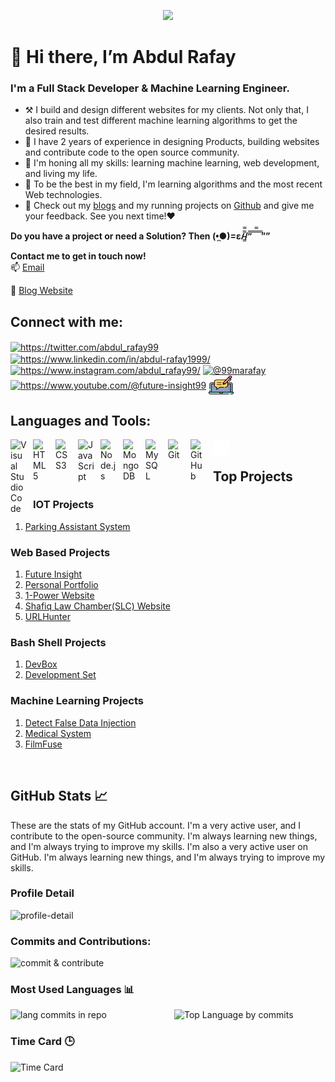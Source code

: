 
<link href="">

<p align="center">
  <img src="https://user-images.githubusercontent.com/82662797/168483717-3d746709-6ae9-487a-bdd7-ebcb137ea919.png">


<!-- ![My project2](https://user-images.githubusercontent.com/82662797/168483717-3d746709-6ae9-487a-bdd7-ebcb137ea919.png) -->
<!-- ![image](/img/My%20project2.png) -->
<h1> <span class="wave">👋</span> Hi there, I’m Abdul Rafay</h1>
</p>

### **I'm a Full Stack Developer & Machine Learning Engineer.**

- ⚒️ I build and design different websites for my clients. Not only that, I also train and test different machine learning algorithms to get the desired results.
- 💼 I have 2 years of experience in designing Products, building websites and contribute code to the open source community. 
- 🌱 I'm honing all my skills: learning machine learning, web development, and living my life.
- 📖 To be the best in my field, I'm learning algorithms and the most recent Web technologies. 
- 👀 Check out my [blogs](https://future-insight.blog) and my running projects on [Github](https://github.com/rafay99-epic) and give me your feedback. See you next time!❤️

**Do you have a project or need a Solution? Then (•̪●)=ε/̵͇̿̿/’̿’̿ ̿ ̿̿ ̿ ̿””**

**Contact me to get in touch now!**  
📫 [Email](mailto:99marafay@gmail.com) 

📝 [Blog Website](https://future-insight.blog)


## Connect with me:

<p align="left">
  <a href="https://twitter.com/abdul_rafay99" target="blank"><img align="center" src="https://raw.githubusercontent.com/rahuldkjain/github-profile-readme-generator/master/src/images/icons/Social/twitter.svg" alt="https://twitter.com/abdul_rafay99" height="30" width="40" /></a>
  <a href="https://linkedin.com/in/abdul-rafay1999/" target="blank"><img align="center" src="https://raw.githubusercontent.com/rahuldkjain/github-profile-readme-generator/master/src/images/icons/Social/linked-in-alt.svg" alt="https://www.linkedin.com/in/abdul-rafay1999/" height="30" width="40" /></a>
  <a href="https://instagram.com/abdul_rafay99/" target="blank"><img align="center" src="https://raw.githubusercontent.com/rahuldkjain/github-profile-readme-generator/master/src/images/icons/Social/instagram.svg" alt="https://www.instagram.com/abdul_rafay99/" height="30" width="40" /></a>
  <a href="https://medium.com/@99marafay" target="blank"><img align="center" src="https://raw.githubusercontent.com/rahuldkjain/github-profile-readme-generator/master/src/images/icons/Social/medium.svg" alt="@99marafay" height="30" width="40" /></a>
  <a href="https://www.youtube.com/@future-insight99" target="blank"><img align="center" src="https://raw.githubusercontent.com/rahuldkjain/github-profile-readme-generator/master/src/images/icons/Social/youtube.svg" alt="https://www.youtube.com/@future-insight99" height="30" width="40" /></a>
  <a href="https://future-insight.blog" target="blank"><img align="center" src="./img/blogging.png" alt="Future Insight" height="30" width="40" /></a>
</p>


## Languages and Tools:

<img align="left" alt="Visual Studio Code" width="26px" src="https://cdn.jsdelivr.net/gh/devicons/devicon/icons/vscode/vscode-original.svg" style="padding-right:10px;" />
<img align="left" alt="HTML5" width="26px" src="https://cdn.jsdelivr.net/gh/devicons/devicon/icons/html5/html5-original.svg" style="padding-right:10px;" />
<img align="left" alt="CSS3" width="26px" src="https://cdn.jsdelivr.net/gh/devicons/devicon/icons/css3/css3-original.svg" style="padding-right:10px;" />
<img align="left" alt="JavaScript" width="26px" src="https://cdn.jsdelivr.net/gh/devicons/devicon/icons/javascript/javascript-original.svg" style="padding-right:10px;" />
<img align="left" alt="Node.js" width="26px" src="https://cdn.jsdelivr.net/gh/devicons/devicon/icons/nodejs/nodejs-original.svg" style="padding-right:10px;" />
<img align="left" alt="MongoDB" width="26px" src="https://cdn.jsdelivr.net/gh/devicons/devicon/icons/mongodb/mongodb-original.svg" style="padding-right:10px;" />
<img align="left" alt="MySQL" width="26px" src="https://cdn.jsdelivr.net/gh/devicons/devicon/icons/mysql/mysql-original.svg" style="padding-right:10px;" />
<img align="left" alt="Git" width="26px" src="https://cdn.jsdelivr.net/gh/devicons/devicon/icons/git/git-original.svg" style="padding-right:10px;" />
<img align="left" alt="GitHub" width="26px" src="https://user-images.githubusercontent.com/3369400/139447912-e0f43f33-6d9f-45f8-be46-2df5bbc91289.png" style="padding-right:10px;" />
<img align="left" alt="Terminal" width="26px" src="./img/terminal-dark.svg" />

<br>

<!-- ## Latest Blog Post -->
<!-- # Blog posts -->
<!-- BLOG-POST-LIST:START -->
<!-- BLOG-POST-LIST:END -->


## Top Projects
### IOT Projects
1. [Parking Assistant System](https://github.com/rafay99-epic/Parking-Assistant)
### Web Based Projects
1. [Future Insight](https://github.com/rafay99-epic/Future-Insight)
2. [Personal Portfolio](https://github.com/rafay99-epic/Portfolio-Website)
3. [1-Power Website](https://github.com/1-Power/1-Power-website)
4. [Shafiq Law Chamber(SLC) Website](https://github.com/1-Power/SLC)
5. [URLHunter](https://github.com/rafay99-epic/URLHunter)
### Bash Shell Projects
1. [DevBox](https://github.com/rafay99-epic/DevBox)
2. [Development Set](https://github.com/1-Power/Development-Setup)

### Machine Learning Projects
1. [Detect False Data Injection](https://github.com/rafay99-epic/Detect-FDIA-SVM)
2. [Medical System](https://github.com/rafay99-epic/MEDDOC)
3. [FilmFuse](https://github.com/rafay99-epic/FilmFuse)

<br>



## GitHub Stats 📈
These are the stats of my GitHub account. I'm a very active user, and I contribute to the open-source community. I'm always learning new things, and I'm always trying to improve my skills. I'm also a very active user on GitHub. I'm always learning new things, and I'm always trying to improve my skills.

### Profile Detail
<div>
    <img  src="http://github-stats-flame-one.vercel.app/api/cards/profile-details?username=rafay99-epic&theme=onedark"  alt="profile-detail"  style="width: auto; height: auto;">
</div>

### Commits and Contributions:
<div>
    <img src="http://github-stats-flame-one.vercel.app/api/cards/stats?username=rafay99-epic&theme=onedark" alt="commit & contribute"  style="width: 500px; height: 300px;">
</div>


### Most Used Languages 📊

<div style="display: flex; justify-content: center;">
  <img src="http://github-stats-flame-one.vercel.app/api/cards/repos-per-language?username=rafay99-epic&theme=onedark" alt="lang commits in repo" style="display: inline-block; width: 50%; height: auto;">
  <img src="http://github-stats-flame-one.vercel.app/api/cards/most-commit-language?username=rafay99-epic&theme=onedark" alt="Top Language by commits" style="display: inline-block; width: 50%; height: auto; margin-left: 20px;">
</div>

### Time Card 🕒
<div> 
    <img src="http://github-stats-flame-one.vercel.app/api/cards/productive-time?username=rafay99-epic&theme=onedark&utcOffset=8" alt="Time Card" style="width: 1500px; height: 300px;">
</div>
